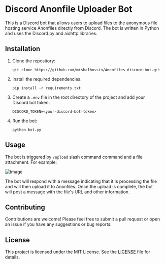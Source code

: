 # Discord Anonfile Uploader Bot

This is a Discord bot that allows users to upload files to the anonymous file hosting service Anonfiles directly from Discord. The bot is written in Python and uses the Discord.py and aiohttp libraries.

## Installation

1. Clone the repository:

   ```
   git clone https://github.com/mishalhossin/Anonfiles-discord-bot.git
   ```

2. Install the required dependencies:

   ```
   pip install -r requirements.txt
   ```

3. Create a `.env` file in the root directory of the project and add your Discord bot token:

   ```
   DISCORD_TOKEN=<your-discord-bot-token>
   ```

4. Run the bot:

   ```
   python bot.py
   ```

## Usage

The bot is triggered by `/upload` slash command command and a file attachment. For example:

![image](https://github.com/mishalhossin/Anonfiles-discord-bot/assets/91066601/873325e2-798b-48e8-bf1a-c73b9e149566)


The bot will respond with a message indicating that it is processing the file and will then upload it to Anonfiles. Once the upload is complete, the bot will post a message with the file's URL and other information.

## Contributing

Contributions are welcome! Please feel free to submit a pull request or open an issue if you have any suggestions or bug reports.

## License

This project is licensed under the MIT License. See the [LICENSE](LICENSE) file for details.
